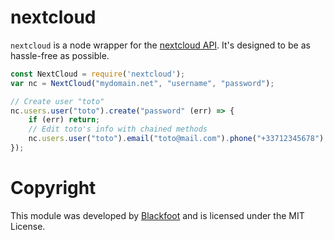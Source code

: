 # nextcloud
`nextcloud` is a node wrapper for the [nextcloud API](https://docs.nextcloud.com/server/13/admin_manual/configuration_user/user_provisioning_api.html). It's designed to be as hassle-free as possible.

```js
const NextCloud = require('nextcloud');
var nc = NextCloud("mydomain.net", "username", "password");

// Create user "toto"
nc.users.user("toto").create("password" (err) => {
    if (err) return;
    // Edit toto's info with chained methods
    nc.users.user("toto").email("toto@mail.com").phone("+33712345678");
});
```

# Copyright
This module was developed by [Blackfoot](https://blackfoot.io/) and is licensed under the MIT License.